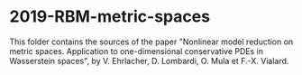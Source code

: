 # 2019-RBM-metric-spaces
This folder contains the sources of the paper "Nonlinear model reduction on metric spaces. Application to one-dimensional conservative PDEs in Wasserstein spaces", by V. Ehrlacher, D. Lombardi, O. Mula et F.-X. Vialard.
